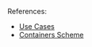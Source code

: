 

References:
- [Use Cases](https://www.lucidchart.com/invitations/accept/5f907c6a-d43b-470a-92bf-52551fbf99bc)
- [Containers Scheme](https://www.lucidchart.com/invitations/accept/5f907c6a-d43b-470a-92bf-52551fbf99bc)
